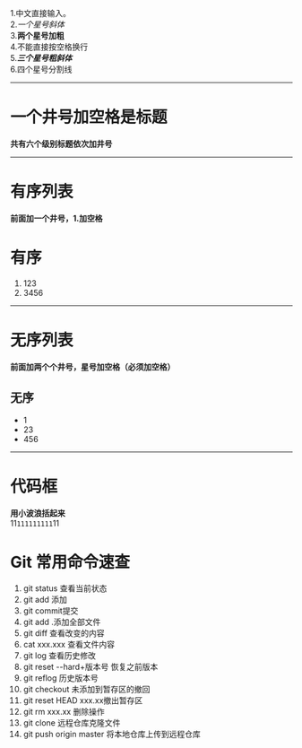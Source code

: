 1.中文直接输入。  
2.*一个星号斜体*  
3.**两个星号加粗**  
4.不能直接按空格换行  
5.***三个星号粗斜体***  
6.四个星号分割线  
****
# 一个井号加空格是标题  
**共有六个级别标题依次加井号**  
****
# 有序列表  
**前面加一个井号，1.加空格**  
# 有序
1. 123
2. 3456 
****  
# 无序列表  
**前面加两个个井号，星号加空格（必须加空格）**
## 无序
* 1
* 23
* 456  
****
# 代码框  
**用小波浪括起来**  
11`111111111`11  

# Git 常用命令速查
1. git status 查看当前状态
2. git add 添加
3. git commit提交
4. git add .添加全部文件
5. git diff 查看改变的内容
6. cat xxx.xxx 查看文件内容
7. git log 查看历史修改
8. git reset --hard+版本号 恢复之前版本
9. git reflog 历史版本号
10. git checkout 未添加到暂存区的撤回
11. git reset HEAD xxx.xx撤出暂存区
12. git rm xxx.xx 删除操作
13. git clone 远程仓库克隆文件
14. git push origin master 将本地仓库上传到远程仓库

